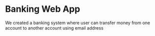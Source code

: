 # Banking Web App
We created a banking system where user can transfer money from one account to another account using email address
